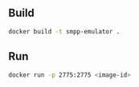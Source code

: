 ## Build
```bash
docker build -t smpp-emulator .
```
## Run
```bash
docker run -p 2775:2775 <image-id>
```
